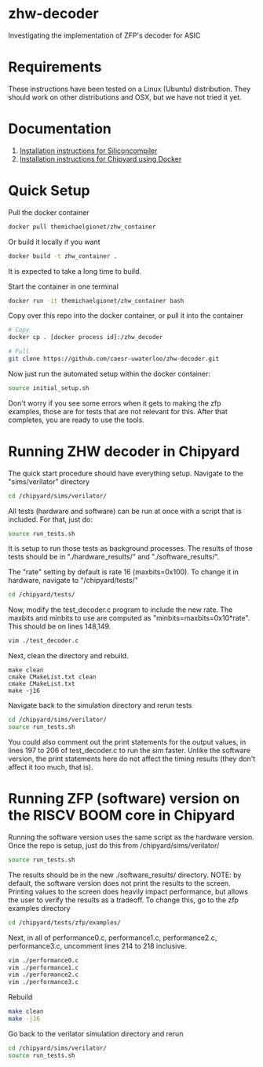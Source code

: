 # zhw-decoder
Investigating the implementation of ZFP's decoder for ASIC

# Requirements

These instructions have been tested on a Linux (Ubuntu) distribution.  They should work on other distributions and OSX, but we have not tried it yet.

# Documentation

1. [Installation instructions for Siliconcompiler](docs/install-siliconcompiler.md)
2. [Installation instructions for Chipyard using Docker](docs/install-docker-chipyard.md)

# Quick Setup
Pull the docker container
```bash
docker pull themichaelgionet/zhw_container
```
Or build it locally if you want
```bash
docker build -t zhw_container .
```
It is expected to take a long time to build. 

Start the container in one terminal
```bash
docker run -it themichaelgionet/zhw_container bash
```

Copy over this repo into the docker container, or pull it into the container
```bash
# Copy
docker cp . [docker process id]:/zhw_decoder
```

```bash
# Pull
git clone https://github.com/caesr-uwaterloo/zhw-decoder.git
```

Now just run the automated setup within the docker container:
```bash
source initial_setup.sh
```
Don't worry if you see some errors when it gets to making the zfp examples, those are for tests that are not relevant for this. After that completes, you are ready to use the tools.

# Running ZHW decoder in Chipyard 

The quick start procedure should have everything setup. Navigate to the "sims/verilator" directory
```bash
cd /chipyard/sims/verilator/
```

All tests (hardware and software) can be run at once with a script that is included. For that, just do:
```bash
source run_tests.sh
```
It is setup to run those tests as background processes. The results of those tests should be in "./hardware_results/" and "./software_results/". 

The "rate" setting by default is rate 16 (maxbits=0x100). To change it in hardware, navigate to "/chipyard/tests/"
```bash
cd /chipyard/tests/
```

Now, modify the test_decoder.c program to include the new rate. The maxbits and minbits to use are computed as "minbits=maxbits=0x10*rate". This should be on lines 148,149.
```bash
vim ./test_decoder.c
```

Next, clean the directory and rebuild.
```
make clean
cmake CMakeList.txt clean
cmake CMakeList.txt
make -j16
```

Navigate back to the simulation directory and rerun tests
```bash
cd /chipyard/sims/verilator/
source run_tests.sh
```

You could also comment out the print statements for the output values, in lines 197 to 206 of test_decoder.c to run the sim faster. Unlike the software version, the print statements here do not affect the timing results (they don't affect it too much, that is).

# Running ZFP (software) version on the RISCV BOOM core in Chipyard

Running the software version uses the same script as the hardware version. Once the repo is setup, just do this from /chipyard/sims/verilator/
```bash
source run_tests.sh
```

The results should be in the new ./software_results/ directory. 
NOTE: by default, the software version does not print the results to the screen. Printing values to the screen does heavily impact performance, but allows the user to verify the results as a tradeoff. To change this, go to the zfp examples directory
```bash
cd /chipyard/tests/zfp/examples/
```

Next, in all of performance0.c, performance1.c, performance2.c, performance3.c, uncomment lines 214 to 218 inclusive. 
```bash
vim ./performance0.c
vim ./performance1.c
vim ./performance2.c
vim ./performance3.c
```

Rebuild
```bash
make clean
make -j16
```

Go back to the verilator simulation directory and rerun
```bash
cd /chipyard/sims/verilator/
source run_tests.sh
```
